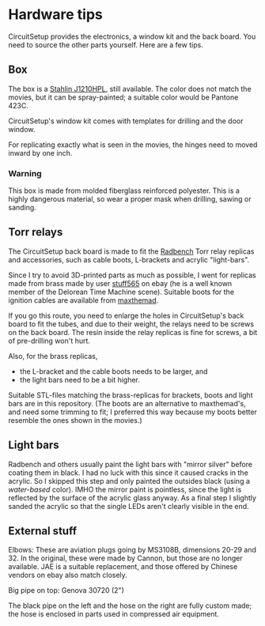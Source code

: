 # Hardware tips

CircuitSetup provides the electronics, a window kit and the back board. You need to source the other parts yourself. Here are a few tips.

## Box

The box is a [Stahlin J1210HPL](https://stahlin.com/product/j-series-12-x-10-x-5-inches-j1210hpl-enclosure/), still available. The color does not match the movies, but it can be spray-painted; a suitable color would be Pantone 423C.

CircuitSetup's window kit comes with templates for drilling and the door window.

For replicating exactly what is seen in the movies, the hinges need to moved inward by one inch.

### Warning

This box is made from molded fiberglass reinforced polyester. This is a highly dangerous material, so wear a proper mask when drilling, sawing or sanding.

## Torr relays

The CircuitSetup back board is made to fit the [Radbench](https://www.thingiverse.com/thing:5164173) Torr relay replicas and accessories, such as cable boots, L-brackets and acrylic "light-bars".

Since I try to avoid 3D-printed parts as much as possible, I went for replicas made from brass made by user [stuff565](https://www.ebay.co.uk/usr/stuff565) on ebay (he is a well known member of the Delorean Time Machine scene). Suitable boots for the ignition cables are available from [maxthemad](https://www.ebay.co.uk/usr/maxthemad).

If you go this route, you need to enlarge the holes in CircuitSetup's back board to fit the tubes, and due to their weight, the relays need to be screws on the back board. The resin inside the relay replicas is fine for screws, a bit of pre-drilling won't hurt.

Also, for the brass replicas, 
- the L-bracket and the cable boots needs to be larger, and
- the light bars need to be a bit higher.

Suitable STL-files matching the brass-replicas for brackets, boots and light bars are in this repository. (The boots are an alternative to maxthemad's, and need some trimming to fit; I preferred this way because my boots better resemble the ones shown in the movies.)

## Light bars

Radbench and others usually paint the light bars with "mirror silver" before coating them in black. I had no luck with this since it caused cracks in the acrylic. So I skipped this step and only painted the outsides black (using a _water-based_ color). IMHO the mirror paint is pointless, since the light is reflected by the surface of the acrylic glass anyway. As a final step I slightly sanded the acrylic so that the single LEDs aren't clearly visible in the end.

## External stuff

Elbows: These are aviation plugs going by MS3108B, dimensions 20-29 and 32. In the original, these were made by Cannon, but those are no longer available. JAE is a suitable replacement, and those offered by Chinese vendors on ebay also match closely. 

Big pipe on top: Genova 30720 (2")

The black pipe on the left and the hose on the right are fully custom made; the hose is enclosed in parts used in compressed air equipment.




